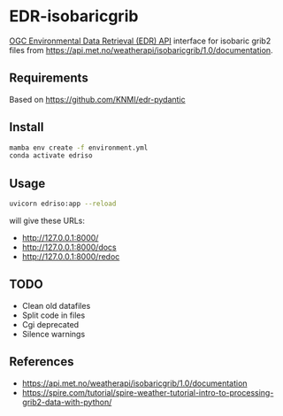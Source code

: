 # EDR-isobaricgrib

[OGC Environmental Data Retrieval (EDR) API](https://ogcapi.ogc.org/edr/) interface for isobaric grib2 files from <https://api.met.no/weatherapi/isobaricgrib/1.0/documentation>.

## Requirements

Based on <https://github.com/KNMI/edr-pydantic>

## Install

```bash
mamba env create -f environment.yml
conda activate edriso
```

## Usage

```bash
uvicorn edriso:app --reload
```

will give these URLs:

- <http://127.0.0.1:8000/>
- <http://127.0.0.1:8000/docs>
- <http://127.0.0.1:8000/redoc>

## TODO

- Clean old datafiles
- Split code in files
- Cgi deprecated
- Silence warnings

## References

- <https://api.met.no/weatherapi/isobaricgrib/1.0/documentation>
- <https://spire.com/tutorial/spire-weather-tutorial-intro-to-processing-grib2-data-with-python/>
